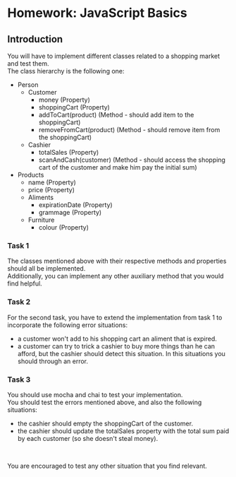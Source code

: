 # Homework: JavaScript Basics

## Introduction
You will have to implement different classes related to a shopping market and test them. <br>
The class hierarchy is the following one:
 - Person
   - Customer
     * money (Property)
     * shoppingCart (Property)
     * addToCart(product) (Method - should add item to the shoppingCart)
     * removeFromCart(product) (Method - should remove item from the shoppingCart)
   - Cashier
     * totalSales (Property)
     * scanAndCash(customer) (Method - should access the shopping cart of the customer and make him pay the initial sum)
 - Products
     * name (Property)
     * price (Property)
   - Aliments
     * expirationDate (Property)
     * grammage (Property)
   - Furniture
     * colour (Property)

### Task 1
The classes mentioned above with their respective methods and properties should all be implemented. <br>
Additionally, you can implement any other auxiliary method that you would find helpful. <br>
### Task 2
For the second task, you have to extend the implementation from task 1 to incorporate the following error situations:
 - a customer won't add to his shopping cart an aliment that is expired.
 - a customer can try to trick a cashier to buy more things than he can afford, but the cashier should detect this situation.
In this situations you should through an error.
### Task 3
You should use mocha and chai to test your implementation. <br>
You should test the errors mentioned above, and also the following situations:
 - the cashier should empty the shoppingCart of the customer.
 - the cashier should update the totalSales property with the total sum paid by each customer (so she doesn't steal money).
<br>

You are encouraged to test any other situation that you find relevant.